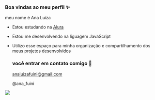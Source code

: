 ### Boa vindas ao meu perfil ✨

meu nome é Ana Luiza

- Estou estudando na [Alura](https://cursos.alura.com.br/dashboard)
- Estou me desenvolvendo na liguagem JavaScript
- Utilizo esse espaço para minha organização e compartilhamento dos meus projetos desenvolvidos

  ### você entrar em contato comigo 📩

  analuizafuini@gmail.com

  @ana_fuini

![](https://media1.tenor.com/m/sGdKXJo0FgEAAAAC/fun.gif)

